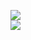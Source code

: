 [![](https://img.shields.io/badge/Made%20With-Github%20Spray-lightgrey.svg?style=for-the-badge&logo=github)](https://github.com/Annihil/github-spray#391)  
[![](https://i.imgur.com/2DrTn0Z.gif)](https://github.com/Annihil/github-spray)